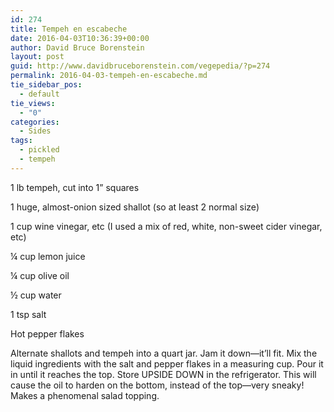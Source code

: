 ```yaml
---
id: 274
title: Tempeh en escabeche
date: 2016-04-03T10:36:39+00:00
author: David Bruce Borenstein
layout: post
guid: http://www.davidbruceborenstein.com/vegepedia/?p=274
permalink: 2016-04-03-tempeh-en-escabeche.md
tie_sidebar_pos:
  - default
tie_views:
  - "0"
categories:
  - Sides
tags:
  - pickled
  - tempeh
---
```

1 lb tempeh, cut into 1” squares

1 huge, almost-onion sized shallot (so at least 2 normal size)

1 cup wine vinegar, etc (I used a mix of red, white, non-sweet cider vinegar, etc)

¼ cup lemon juice

¼ cup olive oil

½ cup water

1 tsp salt

Hot pepper flakes

Alternate shallots and tempeh into a quart jar. Jam it down—it’ll fit. Mix the liquid ingredients with the salt and pepper flakes in a measuring cup. Pour it in until it reaches the top. Store UPSIDE DOWN in the refrigerator. This will cause the oil to harden on the bottom, instead of the top—very sneaky! Makes a phenomenal salad topping.